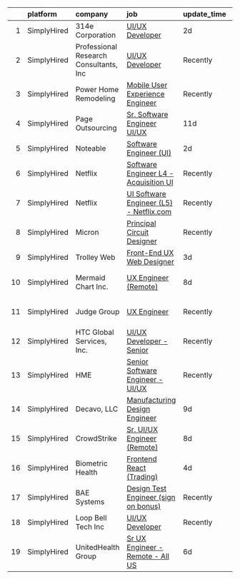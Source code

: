 

|    | platform    | company                                | job                                                                                                                                             | update_time   | location           |
|---:|:------------|:---------------------------------------|:------------------------------------------------------------------------------------------------------------------------------------------------|:--------------|:-------------------|
|  1 | SimplyHired | 314e Corporation                       | [UI/UX Developer](https://www.simplyhired.com/job/dSse4Fcw5_YE2o4jgjKkTsUm4-_-YDGxaIyy2HH0HItuxybt87x7bg?q=ux+engineer)                         | 2d            | Remote             |
|  2 | SimplyHired | Professional Research Consultants, Inc | [UI/UX Developer](https://www.simplyhired.com/job/DjBZRsVzVAve0shy83KQcUt2vOtCBNOqSfxbzaO3QcgBL-JHpFM6_Q?q=ux+engineer)                         | Recently      | Remote             |
|  3 | SimplyHired | Power Home Remodeling                  | [Mobile User Experience Engineer](https://www.simplyhired.com/job/bcLYhVcKrkszhQQR0thPLOOB72xEThPIGcEk4dMRNe7P90uHNp6Lsw?q=ux+engineer)         | Recently      | Browns Mills, NJ   |
|  4 | SimplyHired | Page Outsourcing                       | [Sr. Software Engineer UI/UX](https://www.simplyhired.com/job/c3-plTlxLsys6V3Fstq3rRjEd4bLJS69CA_1hQShekse2bvYts2Elg?q=ux+engineer)             | 11d           | Remote             |
|  5 | SimplyHired | Noteable                               | [Software Engineer (UI)](https://www.simplyhired.com/job/PPmnrlR7o-IlGxRbygs8GIR_Y5WzS53THb7BObMsH8Rj6mc-AyEqZA?q=ux+engineer)                  | 2d            | Remote             |
|  6 | SimplyHired | Netflix                                | [Software Engineer L4 - Acquisition UI](https://www.simplyhired.com/job/MewjA4tIM3AQZ5UEsNQMeDsA1D9LOnO54B8m8m2-ZUhXvcUr0JYaBA?q=ux+engineer)   | Recently      | Remote             |
|  7 | SimplyHired | Netflix                                | [UI Software Engineer (L5) - Netflix.com](https://www.simplyhired.com/job/lyaXwRpsXaBjvccExet9oXt6B5rMxX4lVha0DRptqpX7_TvzvbYwTg?q=ux+engineer) | Recently      | Remote             |
|  8 | SimplyHired | Micron                                 | [Principal Circuit Designer](https://www.simplyhired.com/job/9yAdelWeCXricv6LJJfszt6CnPxgHG7NoHolwVM0W2YWLu4AI-Ma-g?q=ux+engineer)              | Recently      | Atlanta, GA        |
|  9 | SimplyHired | Trolley Web                            | [Front-End UX Web Designer](https://www.simplyhired.com/job/QpPKvuRfsUX6U20dpzNXvbNmXDB6P2MQxMPi2d-q_spIvDkfwc2dIw?q=ux+engineer)               | 3d            | Remote             |
| 10 | SimplyHired | Mermaid Chart Inc.                     | [UX Engineer (Remote)](https://www.simplyhired.com/job/xsSnPXLEKwRXAt7nS7LsECzljkrEtz59LwN8-DzH2X9m93V6hcZPqw?q=ux+engineer)                    | 8d            | San Francisco, CA  |
| 11 | SimplyHired | Judge Group                            | [UX Engineer](https://www.simplyhired.com/job/gIyUT0kjE1eD-diIAX1wGFM4I1j_j168j1rViCd4xMQX1IB6-yOJww?q=ux+engineer)                             | Recently      | San Francisco, CA  |
| 12 | SimplyHired | HTC Global Services, Inc.              | [UI/UX Developer - Senior](https://www.simplyhired.com/job/uP9SOiUU3_szTi8WZpb6RVWt9vblNvWeXgCSLlsc9JzUYjZkfoYuuQ?q=ux+engineer)                | Recently      | Troy, MI           |
| 13 | SimplyHired | HME                                    | [Senior Software Engineer - UI/UX](https://www.simplyhired.com/job/LLhh4ljfQjGV8K668KxhAK3ogjK4QOsM6a4RP3tQImnBhLTXFmqqYw?q=ux+engineer)        | Recently      | Carlsbad, CA       |
| 14 | SimplyHired | Decavo, LLC                            | [Manufacturing Design Engineer](https://www.simplyhired.com/job/n7IV0epdKyevj1UWmhsg-Fu43KfjeoY64bU56E8guHVsNp4xhYBV-Q?q=ux+engineer)           | 9d            | Hood River, OR     |
| 15 | SimplyHired | CrowdStrike                            | [Sr. UI/UX Engineer (Remote)](https://www.simplyhired.com/job/HZagUVRLqIJtOg8GXszKJrWp3IWohMiE5WbEiPwTb-CljHwBTK1hVA?q=ux+engineer)             | 8d            | Remote             |
| 16 | SimplyHired | Biometric Health                       | [Frontend React (Trading)](https://www.simplyhired.com/job/2CuTjGr6JBtT3NFNmSV_oBLICltr42H7ltQ1gRa8qhuO_U1eJKfXeQ?q=ux+engineer)                | 4d            | Remote             |
| 17 | SimplyHired | BAE Systems                            | [Design Test Engineer (sign on bonus)](https://www.simplyhired.com/job/cEFMJMw5xG3-eNAc__GpvrrYfqQ5kiO1iREcUnXYWCpTLOK0jiITew?q=ux+engineer)    | Recently      | Fort Wayne, IN     |
| 18 | SimplyHired | Loop Bell Tech Inc                     | [UI/UX Developer](https://www.simplyhired.com/job/PkSKjNU4c4sBThGwXqQvMYZCQsyB-ExDKtdaTEKWXZX1DkIwnDNgIA?q=ux+engineer)                         | Recently      | Remote +1 location |
| 19 | SimplyHired | UnitedHealth Group                     | [Sr UX Engineer - Remote - All US](https://www.simplyhired.com/job/5Oar1719_c5gYL_P3yrlLZ_AL1ibpBEOfrP_TsK0CPguqIJmLcT-5A?q=ux+engineer)        | 6d            | Minneapolis, MN    |